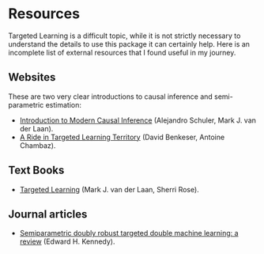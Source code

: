 # Resources

Targeted Learning is a difficult topic, while it is not strictly necessary to understand the details to use this package it can certainly help. Here is an incomplete list of external resources that I found useful in my journey.

## Websites

These are two very clear introductions to causal inference and semi-parametric estimation:

- [Introduction to Modern Causal Inference](https://alejandroschuler.github.io/mci/) (Alejandro Schuler, Mark J. van der Laan).
- [A Ride in Targeted Learning Territory](https://achambaz.github.io/tlride/) (David Benkeser, Antoine Chambaz).

## Text Books

- [Targeted Learning](https://link.springer.com/book/10.1007/978-1-4419-9782-1) (Mark J. van der Laan, Sherri Rose).

## Journal articles

- [Semiparametric doubly robust targeted double machine learning: a review](https://arxiv.org/abs/2203.06469) (Edward H. Kennedy).
